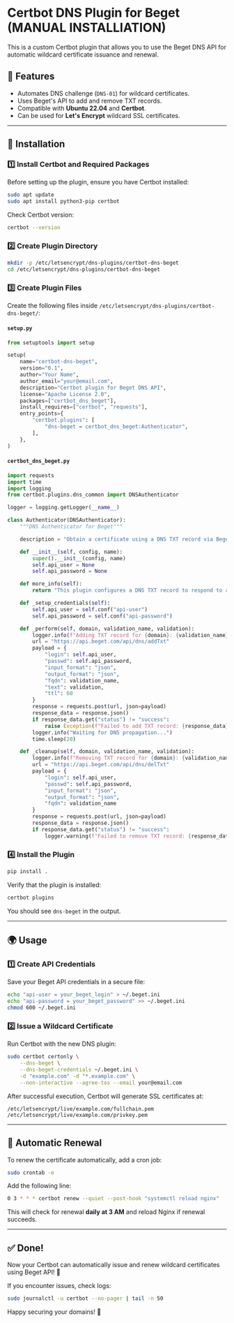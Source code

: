 # Certbot DNS Plugin for Beget (MANUAL INSTALLIATION)

This is a custom Certbot plugin that allows you to use the Beget DNS API for automatic wildcard certificate issuance and renewal.

## 📌 Features
- Automates DNS challenge (`DNS-01`) for wildcard certificates.
- Uses Beget's API to add and remove TXT records.
- Compatible with **Ubuntu 22.04** and **Certbot**.
- Can be used for **Let's Encrypt** wildcard SSL certificates.

---

## 🚀 Installation

### 1️⃣ Install Certbot and Required Packages
Before setting up the plugin, ensure you have Certbot installed:
```sh
sudo apt update
sudo apt install python3-pip certbot
```
Check Certbot version:
```sh
certbot --version
```

### 2️⃣ Create Plugin Directory
```sh
mkdir -p /etc/letsencrypt/dns-plugins/certbot-dns-beget
cd /etc/letsencrypt/dns-plugins/certbot-dns-beget
```

### 3️⃣ Create Plugin Files
Create the following files inside `/etc/letsencrypt/dns-plugins/certbot-dns-beget/`:

#### `setup.py`
```python
from setuptools import setup

setup(
    name="certbot-dns-beget",
    version="0.1",
    author="Your Name",
    author_email="your@email.com",
    description="Certbot plugin for Beget DNS API",
    license="Apache License 2.0",
    packages=["certbot_dns_beget"],
    install_requires=["certbot", "requests"],
    entry_points={
        "certbot.plugins": [
            "dns-beget = certbot_dns_beget:Authenticator",
        ],
    },
)
```

#### `certbot_dns_beget.py`
```python
import requests
import time
import logging
from certbot.plugins.dns_common import DNSAuthenticator

logger = logging.getLogger(__name__)

class Authenticator(DNSAuthenticator):
    """DNS Authenticator for Beget"""

    description = "Obtain a certificate using a DNS TXT record via Beget API"

    def __init__(self, config, name):
        super().__init__(config, name)
        self.api_user = None
        self.api_password = None

    def more_info(self):
        return "This plugin configures a DNS TXT record to respond to a DNS-01 challenge using Beget API"

    def _setup_credentials(self):
        self.api_user = self.conf("api-user")
        self.api_password = self.conf("api-password")

    def _perform(self, domain, validation_name, validation):
        logger.info(f"Adding TXT record for {domain}: {validation_name} = {validation}")
        url = "https://api.beget.com/api/dns/addTxt"
        payload = {
            "login": self.api_user,
            "passwd": self.api_password,
            "input_format": "json",
            "output_format": "json",
            "fqdn": validation_name,
            "text": validation,
            "ttl": 60
        }
        response = requests.post(url, json=payload)
        response_data = response.json()
        if response_data.get("status") != "success":
            raise Exception(f"Failed to add TXT record: {response_data}")
        logger.info("Waiting for DNS propagation...")
        time.sleep(20)

    def _cleanup(self, domain, validation_name, validation):
        logger.info(f"Removing TXT record for {domain}: {validation_name}")
        url = "https://api.beget.com/api/dns/delTxt"
        payload = {
            "login": self.api_user,
            "passwd": self.api_password,
            "input_format": "json",
            "output_format": "json",
            "fqdn": validation_name
        }
        response = requests.post(url, json=payload)
        response_data = response.json()
        if response_data.get("status") != "success":
            logger.warning(f"Failed to remove TXT record: {response_data}")
```

### 4️⃣ Install the Plugin
```sh
pip install .
```
Verify that the plugin is installed:
```sh
certbot plugins
```
You should see `dns-beget` in the output.

---

## 🌍 Usage

### 1️⃣ Create API Credentials
Save your Beget API credentials in a secure file:
```sh
echo "api-user = your_beget_login" > ~/.beget.ini
echo "api-password = your_beget_password" >> ~/.beget.ini
chmod 600 ~/.beget.ini
```

### 2️⃣ Issue a Wildcard Certificate
Run Certbot with the new DNS plugin:
```sh
sudo certbot certonly \
    --dns-beget \
    --dns-beget-credentials ~/.beget.ini \
    -d "example.com" -d "*.example.com" \
    --non-interactive --agree-tos --email your@email.com
```

After successful execution, Certbot will generate SSL certificates at:
```
/etc/letsencrypt/live/example.com/fullchain.pem
/etc/letsencrypt/live/example.com/privkey.pem
```

---

## 🔄 Automatic Renewal

To renew the certificate automatically, add a cron job:
```sh
sudo crontab -e
```
Add the following line:
```sh
0 3 * * * certbot renew --quiet --post-hook "systemctl reload nginx"
```
This will check for renewal **daily at 3 AM** and reload Nginx if renewal succeeds.

---

## ✅ Done!
Now your Certbot can automatically issue and renew wildcard certificates using Beget API! 🎉

If you encounter issues, check logs:
```sh
sudo journalctl -u certbot --no-pager | tail -n 50
```

Happy securing your domains! 🔐

